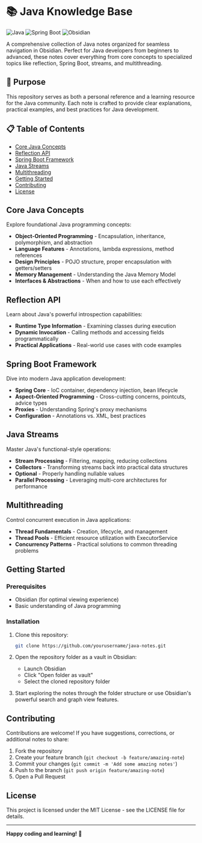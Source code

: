 # 📚 Java Knowledge Base

![Java](https://img.shields.io/badge/Java-ED8B00?style=for-the-badge&logo=openjdk&logoColor=white)
![Spring Boot](https://img.shields.io/badge/Spring_Boot-6DB33F?style=for-the-badge&logo=spring-boot&logoColor=white)
![Obsidian](https://img.shields.io/badge/Obsidian-483699?style=for-the-badge&logo=obsidian&logoColor=white)

A comprehensive collection of Java notes organized for seamless navigation in Obsidian. Perfect for Java developers from beginners to advanced, these notes cover everything from core concepts to specialized topics like reflection, Spring Boot, streams, and multithreading.

## 🎯 Purpose

This repository serves as both a personal reference and a learning resource for the Java community. Each note is crafted to provide clear explanations, practical examples, and best practices for Java development.

## 📋 Table of Contents

- [Core Java Concepts](#core-java-concepts)
- [Reflection API](#reflection-api)
- [Spring Boot Framework](#spring-boot-framework)
- [Java Streams](#java-streams)
- [Multithreading](#multithreading)
- [Getting Started](#getting-started)
- [Contributing](#contributing)
- [License](#license)

## Core Java Concepts

Explore foundational Java programming concepts:

- **Object-Oriented Programming** - Encapsulation, inheritance, polymorphism, and abstraction
- **Language Features** - Annotations, lambda expressions, method references
- **Design Principles** - POJO structure, proper encapsulation with getters/setters
- **Memory Management** - Understanding the Java Memory Model
- **Interfaces & Abstractions** - When and how to use each effectively

## Reflection API

Learn about Java's powerful introspection capabilities:

- **Runtime Type Information** - Examining classes during execution
- **Dynamic Invocation** - Calling methods and accessing fields programmatically
- **Practical Applications** - Real-world use cases with code examples

## Spring Boot Framework

Dive into modern Java application development:

- **Spring Core** - IoC container, dependency injection, bean lifecycle
- **Aspect-Oriented Programming** - Cross-cutting concerns, pointcuts, advice types
- **Proxies** - Understanding Spring's proxy mechanisms
- **Configuration** - Annotations vs. XML, best practices

## Java Streams

Master Java's functional-style operations:

- **Stream Processing** - Filtering, mapping, reducing collections
- **Collectors** - Transforming streams back into practical data structures
- **Optional** - Properly handling nullable values
- **Parallel Processing** - Leveraging multi-core architectures for performance

## Multithreading

Control concurrent execution in Java applications:

- **Thread Fundamentals** - Creation, lifecycle, and management
- **Thread Pools** - Efficient resource utilization with ExecutorService
- **Concurrency Patterns** - Practical solutions to common threading problems

## Getting Started

### Prerequisites
- Obsidian (for optimal viewing experience)
- Basic understanding of Java programming

### Installation

1. Clone this repository:
   ```bash
   git clone https://github.com/yourusername/java-notes.git
   ```

2. Open the repository folder as a vault in Obsidian:
   - Launch Obsidian
   - Click "Open folder as vault"
   - Select the cloned repository folder

3. Start exploring the notes through the folder structure or use Obsidian's powerful search and graph view features.

## Contributing

Contributions are welcome! If you have suggestions, corrections, or additional notes to share:

1. Fork the repository
2. Create your feature branch (`git checkout -b feature/amazing-note`)
3. Commit your changes (`git commit -m 'Add some amazing notes'`)
4. Push to the branch (`git push origin feature/amazing-note`)
5. Open a Pull Request

## License

This project is licensed under the MIT License - see the LICENSE file for details.

---

**Happy coding and learning!** 🚀
